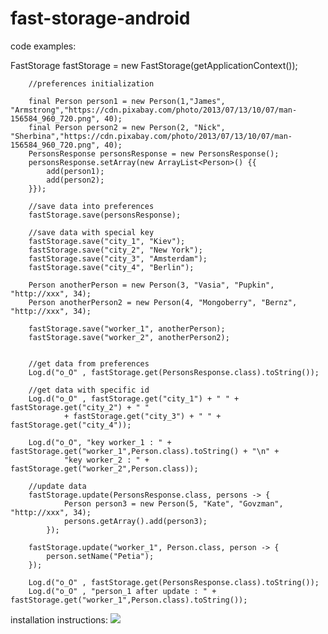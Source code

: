 # fast-storage-android

code examples: 

 FastStorage fastStorage = new FastStorage(getApplicationContext());

        //preferences initialization

        final Person person1 = new Person(1,"James", "Armstrong","https://cdn.pixabay.com/photo/2013/07/13/10/07/man-156584_960_720.png", 40);
        final Person person2 = new Person(2, "Nick", "Sherbina","https://cdn.pixabay.com/photo/2013/07/13/10/07/man-156584_960_720.png", 40);
        PersonsResponse personsResponse = new PersonsResponse();
        personsResponse.setArray(new ArrayList<Person>() {{
            add(person1);
            add(person2);
        }});

        //save data into preferences
        fastStorage.save(personsResponse);

        //save data with special key
        fastStorage.save("city_1", "Kiev");
        fastStorage.save("city_2", "New York");
        fastStorage.save("city_3", "Amsterdam");
        fastStorage.save("city_4", "Berlin");

        Person anotherPerson = new Person(3, "Vasia", "Pupkin", "http://xxx", 34);
        Person anotherPerson2 = new Person(4, "Mongoberry", "Bernz", "http://xxx", 34);

        fastStorage.save("worker_1", anotherPerson);
        fastStorage.save("worker_2", anotherPerson2);


        //get data from preferences
        Log.d("o_O" , fastStorage.get(PersonsResponse.class).toString());

        //get data with specific id
        Log.d("o_O" , fastStorage.get("city_1") + " " + fastStorage.get("city_2") + " "
                + fastStorage.get("city_3") + " " + fastStorage.get("city_4"));

        Log.d("o_O", "key worker_1 : " + fastStorage.get("worker_1",Person.class).toString() + "\n" +
                "key worker_2 : " + fastStorage.get("worker_2",Person.class));

        //update data
        fastStorage.update(PersonsResponse.class, persons -> {
                Person person3 = new Person(5, "Kate", "Govzman", "http://xxx", 34);
                persons.getArray().add(person3);
            });

        fastStorage.update("worker_1", Person.class, person -> {
            person.setName("Petia");
        });

        Log.d("o_O" , fastStorage.get(PersonsResponse.class).toString());
        Log.d("o_O" , "person_1 after update : " + fastStorage.get("worker_1",Person.class).toString());


installation instructions:
[![](https://jitpack.io/v/printimo/fast-storage-android.svg)](https://jitpack.io/#printimo/fast-storage-android/1.0.2)
